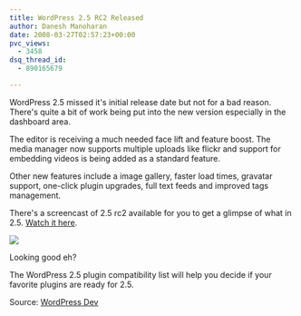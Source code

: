 ```yaml
---
title: WordPress 2.5 RC2 Released
author: Danesh Manoharan
date: 2008-03-27T02:57:23+00:00
pvc_views:
  - 3458
dsq_thread_id:
  - 890165679

---
```

WordPress 2.5 missed it's initial release date but not for a bad reason. There's quite a bit of work being put into the new version especially in the dashboard area.

The editor is receiving a much needed face lift and feature boost. The media manager now supports multiple uploads like flickr and support for embedding videos is being added as a standard feature.

Other new features include a image gallery, faster load times, gravatar support, one-click plugin upgrades, full text feeds and improved tags management.

There's a screencast of 2.5 rc2 available for you to get a glimpse of what in 2.5. [Watch it here][1].

![](http://farm3.static.flickr.com/2399/2364830043_455117cb61.jpg)

Looking good eh?

The WordPress 2.5 plugin compatibility list will help you decide if your favorite plugins are ready for 2.5.

Source: [WordPress Dev][1]

 [1]: http://wordpress.org/development/2008/03/wordpress-25-rc2/
 [2]: http://www.flickr.com/photos/dannyportal/2364830043/ "wp25 by vwvr9, on Flickr"
